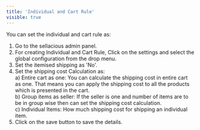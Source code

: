 ```yaml
---
title: 'Individual and Cart Rule'
visible: true
---
```


You can set the individual and cart rule as:
1. Go to the sellacious admin panel.
2. For creating Individual and Cart Rule, Click on the settings and select the global configuration from the drop menu.
3. Set the itemised shipping as 'No'.
4. Set the shipping cost Calculation as: 
	<br>a) Entire cart as one: You can calculate the shipping cost in entire cart as one. That means you can apply the shipping 	cost to all the products which is presented in the cart.
    <br>b) Group items as seller: If the seller is one and number of items are to be in group wise then can set the shipping cost 	  calculation. 
    <br>c) Individual Items: How much shipping cost for shipping an individual item.
5. Click on the save button to save the details.  
  
   